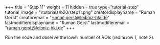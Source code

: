 +++
title = "Step 11"
weight = 11
hidden = true
type="tutorial-step"
tutorial_image = "/tutorials/b20/step11.png"
creatordisplayname = "Ruman Gerst"
creatoremail = "ruman.gerst@leibniz-hki.de"
lastmodifierdisplayname = "Ruman Gerst"
lastmodifieremail = "ruman.gerst@leibniz-hki.de"
+++

Run the node and observe the lower number of ROIs (red arrow 1, note 2). 